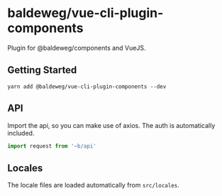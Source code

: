 # baldeweg/vue-cli-plugin-components

Plugin for @baldeweg/components and VueJS.

## Getting Started

```shell
yarn add @baldeweg/vue-cli-plugin-components --dev
```

## API

Import the api, so you can make use of axios. The auth is automatically included.

```javascript
import request from '~b/api'
```

## Locales

The locale files are loaded automatically from `src/locales`.
